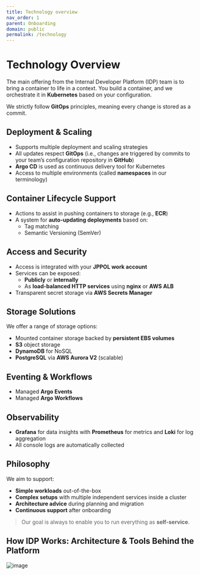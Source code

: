 ```yaml
---
title: Technology overview
nav_order: 1 
parent: Onboarding
domain: public
permalink: /technology
---
```



# Technology Overview

The main offering from the Internal Developer Platform (IDP) team is to bring a container to life in a context. 
You build a container, and we orchestrate it in **Kubernetes** based on your configuration.

We strictly follow **GitOps** principles, meaning every change is stored as a commit.

## Deployment & Scaling 
- Supports multiple deployment and scaling strategies
- All updates respect **GitOps** (i.e., changes are triggered by commits to your team’s configuration repository in **GitHub**)
- **Argo CD** is used as continuous delivery tool for Kubernetes
- Access to multiple environments (called **namespaces** in our terminology)

## Container Lifecycle Support
- Actions to assist in pushing containers to storage (e.g., **ECR**)
- A system for **auto-updating deployments** based on:
  - Tag matching
  - Semantic Versioning (SemVer)

## Access and Security
- Access is integrated with your **JPPOL work account**
- Services can be exposed:
  - **Publicly** or **internally**
  - As **load-balanced HTTP services** using **nginx** or **AWS ALB**
- Transparent secret storage via **AWS Secrets Manager**
  

## Storage Solutions

We offer a range of storage options:

- Mounted container storage backed by **persistent EBS volumes**
- **S3** object storage
- **DynamoDB** for NoSQL
- **PostgreSQL** via **AWS Aurora V2** (scalable)

## Eventing & Workflows

- Managed **Argo Events**
- Managed **Argo Workflows**

## Observability

- **Grafana** for data insights with **Prometheus** for metrics and **Loki** for log aggregation
- All console logs are automatically collected


## Philosophy

We aim to support:

- **Simple workloads** out-of-the-box
- **Complex setups** with multiple independent services inside a cluster
- **Architecture advice** during planning and migration
- **Continuous support** after onboarding

> Our goal is always to enable you to run everything as **self-service**.


## How IDP Works: Architecture & Tools Behind the Platform
![image](https://public.docs.idp.jppol.dk/assets/idp-architecture.png)


